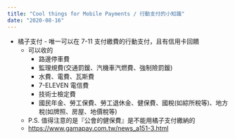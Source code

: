 ```yaml
---
title: "Cool things for Mobile Payments / 行動支付的小知識"
date: "2020-08-16"
---
```




* 橘子支付 - 唯一可以在 7-11 支付繳費的行動支付，且有信用卡回饋
    * 可以收的
        * 路邊停車費
        * 監理規費(交通罰鍰、汽機車汽燃費、強制險罰鍰) 
        * 水費、電費、瓦斯費
        * 7-ELEVEN 電信費
        * 技術士檢定費
        * 國民年金、勞工保費、勞工退休金、健保費、國稅(如綜所稅等)、地方稅(如牌照、房屋、地價稅等)
    * P.S. 值得注意的是『公會的健保費』是不能用橘子支付繳納的
    * https://www.gamapay.com.tw/news_a151-3.html
